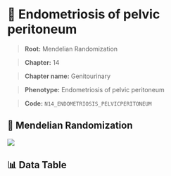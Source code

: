 # 🧪 Endometriosis of pelvic peritoneum

> **Root:** Mendelian Randomization

> **Chapter:** 14  

> **Chapter name:** Genitourinary

> **Phenotype:** Endometriosis of pelvic peritoneum  

> **Code:** `N14_ENDOMETRIOSIS_PELVICPERITONEUM`

## 🧬 Mendelian Randomization  

<img src="/MR/Figures/Forward/N14_ENDOMETRIOSIS_PELVICPERITONEUM.png"/>

## 📊 Data Table

<CsvTableMRF src="/public/MR/Data/Forward/N14_ENDOMETRIOSIS_PELVICPERITONEUM.csv"/>
